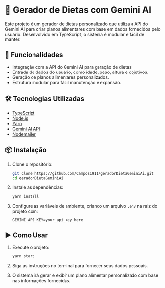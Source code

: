 # 🥗 Gerador de Dietas com Gemini AI

Este projeto é um gerador de dietas personalizado que utiliza a API do Gemini AI para criar planos alimentares com base em dados fornecidos pelo usuário. Desenvolvido em TypeScript, o sistema é modular e fácil de manter.

## 🚀 Funcionalidades

- Integração com a API do Gemini AI para geração de dietas.
- Entrada de dados do usuário, como idade, peso, altura e objetivos.
- Geração de planos alimentares personalizados.
- Estrutura modular para fácil manutenção e expansão.

## 🛠️ Tecnologias Utilizadas

- [TypeScript](https://www.typescriptlang.org/)
- [Node.js](https://nodejs.org/)
- [Yarn](https://yarnpkg.com/)
- [Gemini AI API](https://ai.google.dev/)
- [Nodemailer](https://www.nodemailer.com/)

## 📦 Instalação

1. Clone o repositório:

   ```bash
   git clone https://github.com/Campos1911/geradorDietaGeminiAi.git
   cd geradorDietaGeminiAi
   ```

2. Instale as dependências:

   ```bash
   yarn install
   ```

3. Configure as variáveis de ambiente, criando um arquivo `.env` na raiz do projeto com:

   ```env
   GEMINI_API_KEY=your_api_key_here
   ```

## ▶️ Como Usar

1. Execute o projeto:

   ```bash
   yarn start
   ```

2. Siga as instruções no terminal para fornecer seus dados pessoais.

3. O sistema irá gerar e exibir um plano alimentar personalizado com base nas informações fornecidas.
